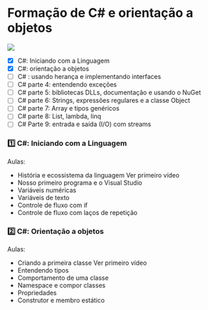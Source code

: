 # Formação de C# e orientação a objetos
<img src="https://img.shields.io/github/languages/code-size/jessicaidro/csharp1?style=for-the-badge"/> </img>
- [x] C#: Iniciando com a Linguagem
- [x] C#: orientação a objetos
- [ ] C# : usando herança e implementando interfaces
- [ ] C# parte 4: entendendo exceções
- [ ] C# parte 5: bibliotecas DLLs, documentação e usando o NuGet
- [ ] C# parte 6: Strings, expressões regulares e a classe Object
- [ ] C# parte 7: Array e tipos genéricos
- [ ] C# parte 8: List, lambda, linq
- [ ] C# Parte 9: entrada e saída (I/O) com streams

### 1️⃣ C#: Iniciando com a Linguagem

Aulas: 
* História e ecossistema da linguagem Ver primeiro vídeo
* Nosso primeiro programa e o Visual Studio
* Variáveis numéricas
* Variáveis de texto
* Controle de fluxo com if
* Controle de fluxo com laços de repetição

### 2️⃣ C#: Orientação a objetos

Aulas:
* Criando a primeira classe Ver primeiro vídeo
* Entendendo tipos
* Comportamento de uma classe
* Namespace e compor classes
* Propriedades
* Construtor e membro estático
